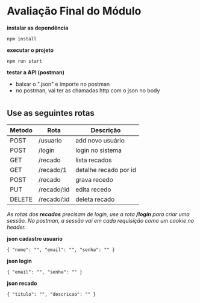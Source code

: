 # Avaliação Final do Módulo

**instalar as dependência**
```
npm install
```

**executar o projeto**
```
npm run start
```

**testar a API (postman)**

- baixar o ".json" e importe no postman
- no postman, vai ter as chamadas http com o json no body


# 
## Use as seguintes rotas

| Metodo | Rota     | Descrição |
|--------|-------------|-----------------------|
| POST   | /usuario    | add novo usuário      | 
| POST   | /login      | login no sistema      |
| GET    | /recado     | lista recados         |
| GET    | /recado/1   | detalhe recado por id |
| POST   | /recado     | grava recedo          |
| PUT    | /recado/:id | edita recedo          |
| DELETE | /recado/:id | deleta recado         |

_As rotas dos **recados** precisam de login, use a rota **/login** para criar uma sessão. No postman, a sessão vai em cada requisição como um cookie no header._

**json cadastro usuario**
```
{ "nome": "", "email": "", "senha": "" }
```
**json login**
```
{ "email": "", "senha": "" }
```
**json recado**
```
{ "titulo": "", "descricao": "" }
```
